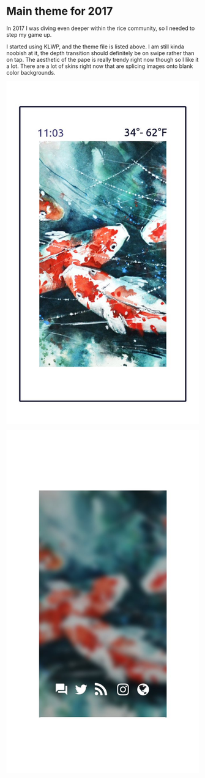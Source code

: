 # Main theme for 2017

In 2017 I was diving even deeper within the rice 
community, so I needed to step my game up.

I started using KLWP, and the theme file is listed 
above. I am still kinda noobish at it, the depth
transition should definitely be on swipe rather than
on tap. The aesthetic of the pape is really trendy
right now though so I like it a lot. There are a 
lot of skins right now that are splicing images onto
blank color backgrounds.

![HomeScreen Shallow](./homeshallow.jpg)

![HomeScreen Deep](./homedeep.jpg)
